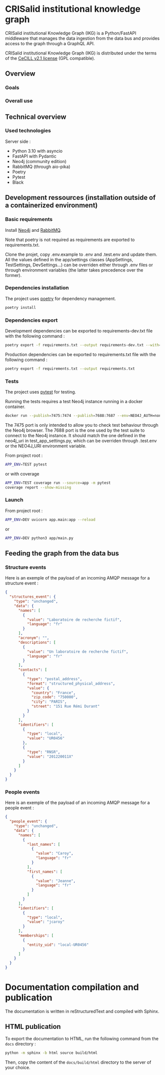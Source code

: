 # CRISalid institutional knowledge graph

CRISalid institutional Knowledge Graph (IKG) is a Python/FastAPI middleware that manages the data ingestion from the
data bus and provides access to the graph through a GraphQL API.

CRISalid institutional Knowledge Graph (IKG) is distributed under the terms of
the [CeCILL v2.1 license](http://www.cecill.info/licences/Licence_CeCILL_V2.1-fr.txt) (GPL compatible).

## Overview

### Goals

### Overall use

## Technical overview

### Used technologies

Server side :

- Python 3.10 with asyncio
- FastAPI with Pydantic
- Neo4j (community edition)
- RabbitMQ (through aio-pika)
- Poetry
- Pytest
- Black

## Development ressources (installation outside of a containerized environment)

### Basic requirements

Install [Neo4j](https://neo4j.com/docs/operations-manual/current/installation/)
and [RabbitMQ](https://www.rabbitmq.com/docs/download).

Note that poetry is not required as requirements are exported to requirements.txt.

Clone the projet, copy .env.example to .env and .test.env and update them. All the values defined in the app/settings
classes (AppSettings, TestSettings, DevSettings...)
can be overriden either through .env files or through environment variables (the latter takes precedence over the
former).

### Dependencies installation

The project uses [poetry](https://python-poetry.org/) for dependency management.

```bash
poetry install
```

### Dependencies export

Development dependencies can be exported to requirements-dev.txt file with the following command :

```bash
poetry export -f requirements.txt --output requirements-dev.txt --with=development
```

Production dependencies can be exported to requirements.txt file with the following command :

```bash
poetry export -f requirements.txt --output requirements.txt
```

### Tests

The project uses [pytest](https://docs.pytest.org/en/stable/) for testing.

Running the tests requires a test Neo4j instance running in a docker container.

```bash
docker run --publish=7475:7474 --publish=7688:7687 --env=NEO4J_AUTH=none   neo4j:5-community
```

The 7475 port is only intended to allow you to check test behaviour through the Neo4j browser.
The 7688 port is the one used by the test suite to connect to the Neo4j instance. It should match the one defined in the
neo4j_uri in test_app_settings.py, which can be overriden through .test.env or
the NEO4J_URI environment variable.

From project root :

```bash
APP_ENV=TEST pytest
```

or with coverage

```bash
APP_ENV=TEST coverage run --source=app -m pytest
coverage report --show-missing
```

### Launch

From project root :

```bash
APP_ENV=DEV uvicorn app.main:app --reload
```

or

```bash
APP_ENV=DEV python3 app/main.py 
```

## Feeding the graph from the data bus

### Structure events

Here is an exemple of the payload of an incoming AMQP message for a structure event :

```json
{
  "structures_event": {
    "type": "unchanged",
    "data": {
      "names": [
        {
          "value": "Laboratoire de recherche fictif",
          "language": "fr"
        }
      ],
      "acronym": "",
      "descriptions": [
        {
          "value": "Un laboratoire de recherche fictif",
          "language": "fr"
        }
      ],
      "contacts": [
        {
          "type": "postal_address",
          "format": "structured_physical_address",
          "value": {
            "country": "France",
            "zip_code": "750000",
            "city": "PARIS",
            "street": "151 Rue Rémi Durant"
          }
        }
      ],
      "identifiers": [
        {
          "type": "local",
          "value": "UR0456"
        },
        {
          "type": "RNSR",
          "value": "201220011X"
        }
      ]
    }
  }
}
```

### People events

Here is an exemple of the payload of an incoming AMQP message for a people event :

```json
{
  "people_event": {
    "type": "unchanged",
    "data": {
      "names": [
        {
          "last_names": [
            {
              "value": "Caroy",
              "language": "fr"
            }
          ],
          "first_names": [
            {
              "value": "Jeanne",
              "language": "fr"
            }
          ]
        }
      ],
      "identifiers": [
        {
          "type": "local",
          "value": "jcaroy"
        }
      ],
      "memberships": [
        {
          "entity_uid": "local-UR0456"
        }
      ]
    }
  }
}
```

# Documentation compilation and publication

The documentation is written in reStructuredText and compiled with Sphinx.

## HTML publication

To export the documentation to HTML, run the following command from the `docs` directory :

```bash
python -m sphinx -b html source build/html
```

Then, copy the content of the `docs/build/html` directory to the server of your choice.